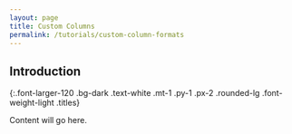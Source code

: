 ```yaml
---
layout: page
title: Custom Columns
permalink: /tutorials/custom-column-formats
---
```


## Introduction
{:.font-larger-120 .bg-dark .text-white .mt-1 .py-1 .px-2 .rounded-lg .font-weight-light .titles}

Content will go here.